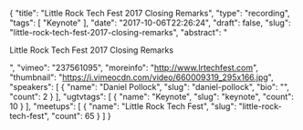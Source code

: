 {
  "title": "Little Rock Tech Fest 2017 Closing Remarks",
  "type": "recording",
  "tags": [
    "Keynote"
  ],
  "date": "2017-10-06T22:26:24",
  "draft": false,
  "slug": "little-rock-tech-fest-2017-closing-remarks",
  "abstract": "<p>Little Rock Tech Fest 2017 Closing Remarks</p>",
  "vimeo": "237561095",
  "moreinfo": "http://www.lrtechfest.com",
  "thumbnail": "https://i.vimeocdn.com/video/660009319_295x166.jpg",
  "speakers": [
    {
      "name": "Daniel Pollock",
      "slug": "daniel-pollock",
      "bio": "",
      "count": 2
    }
  ],
  "ugtvtags": [
    {
      "name": "Keynote",
      "slug": "keynote",
      "count": 10
    }
  ],
  "meetups": [
    {
      "name": "Little Rock Tech Fest",
      "slug": "little-rock-tech-fest",
      "count": 65
    }
  ]
}